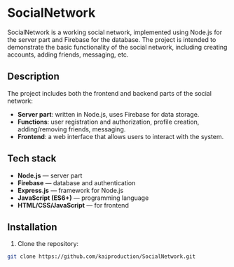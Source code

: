 # SocialNetwork

SocialNetwork is a working social network, implemented using Node.js for the server part and Firebase for the database. The project is intended to demonstrate the basic functionality of the social network, including creating accounts, adding friends, messaging, etc.

## Description

The project includes both the frontend and backend parts of the social network:

- **Server part**: written in Node.js, uses Firebase for data storage.
- **Functions**: user registration and authorization, profile creation, adding/removing friends, messaging.
- **Frontend**: a web interface that allows users to interact with the system.

## Tech stack

- **Node.js** — server part
- **Firebase** — database and authentication
- **Express.js** — framework for Node.js
- **JavaScript (ES6+)** — programming language
- **HTML/CSS/JavaScript** — for frontend

## Installation

1. Clone the repository:

```bash
git clone https://github.com/kaiproduction/SocialNetwork.git

